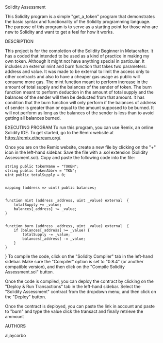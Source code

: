 Solidity Assessment


This Solidity program is a simple "get_a_token" program that demonstrates the basic syntax and functionality of the Solidity programming language. The purpose of this program is to serve as a starting point for those who are new to Solidity and want to get a feel for how it works.

DESCRIPTION 

This project is for the completion of the Solidity Beginner in Metacrafter. It has a coded that intended to be used as a kind of practice in making my own token. Although it might not have anything special in particular. It includes an external mint and burn function that takes two parameters: address and value. It was made to be external to limit the access only to other contracts and also to have a cheaper gas usage as public will consume more gas. The mint function meant to perform increase in the amount of total supply and the balances of the sender of token. The burn function meant to perform deduction in the amount of total supply and the balances of the sender will then be deducted from that amount. It has condition that the burn function will only perform if the balances of address of sender is greater than or equal to the amount supposed to be burned. It will not perform as long as the balances of the sender is less than to avoid getting all balances burned.

EXECUTING PROGRAM
To run this program, you can use Remix, an online Solidity IDE. To get started, go to the Remix website at https://remix.ethereum.org/.

Once you are on the Remix website, create a new file by clicking on the "+" icon in the left-hand sidebar. Save the file with a .sol extension (Solidity Assessment.sol). Copy and paste the following code into the file:


    string public tokenName = "TOKEN";
    string public tokenAbbrv = "TKN";
    uint public totalSupply = 0;

    
    mapping (address => uint) public balances;

  
    function mint (address _address, uint _value) external  {
        totalSupply += _value;
        balances[_address] += _value;
    }

  
    function burn (address _address, uint _value) external  {
        if (balances[_address] >= _value) {
            totalSupply -= _value;
            balances[_address] -= _value;
        }
    }

}
To compile the code, click on the "Solidity Compiler" tab in the left-hand sidebar. Make sure the "Compiler" option is set to "0.8.4" (or another compatible version), and then click on the "Compile Solidity Assessment.sol" button.

Once the code is compiled, you can deploy the contract by clicking on the "Deploy & Run Transactions" tab in the left-hand sidebar. Select the "Solidity Assessment" contract from the dropdown menu, and then click on the "Deploy" button.

Once the contract is deployed, you can paste the link in account and paste to "burn" and type the value
click the transact and finally retrieve the ammount 

AUTHORS 

aljaycorbo 





